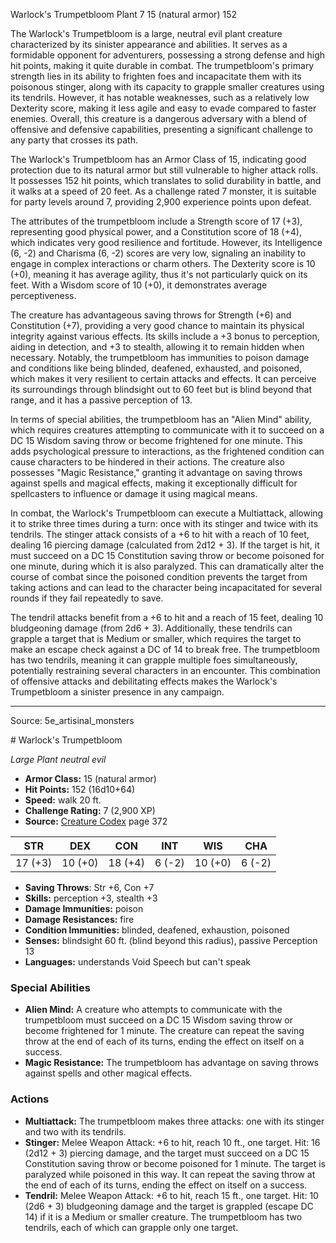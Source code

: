 <MonsterName/>Warlock's Trumpetbloom</MonsterName>
<CreatureType/>Plant</CreatureType>
<CR/>7</CR>
<AC/>15 (natural armor)</AC>
<HP/>152</HP>
<summary>The Warlock's Trumpetbloom is a large, neutral evil plant creature characterized by its sinister appearance and abilities. It serves as a formidable opponent for adventurers, possessing a strong defense and high hit points, making it quite durable in combat. The trumpetbloom's primary strength lies in its ability to frighten foes and incapacitate them with its poisonous stinger, along with its capacity to grapple smaller creatures using its tendrils. However, it has notable weaknesses, such as a relatively low Dexterity score, making it less agile and easy to evade compared to faster enemies. Overall, this creature is a dangerous adversary with a blend of offensive and defensive capabilities, presenting a significant challenge to any party that crosses its path.</summary>

<detail>

The Warlock's Trumpetbloom has an Armor Class of 15, indicating good protection due to its natural armor but still vulnerable to higher attack rolls. It possesses 152 hit points, which translates to solid durability in battle, and it walks at a speed of 20 feet. As a challenge rated 7 monster, it is suitable for party levels around 7, providing 2,900 experience points upon defeat.

The attributes of the trumpetbloom include a Strength score of 17 (+3), representing good physical power, and a Constitution score of 18 (+4), which indicates very good resilience and fortitude. However, its Intelligence (6, -2) and Charisma (6, -2) scores are very low, signaling an inability to engage in complex interactions or charm others. The Dexterity score is 10 (+0), meaning it has average agility, thus it's not particularly quick on its feet. With a Wisdom score of 10 (+0), it demonstrates average perceptiveness. 

The creature has advantageous saving throws for Strength (+6) and Constitution (+7), providing a very good chance to maintain its physical integrity against various effects. Its skills include a +3 bonus to perception, aiding in detection, and +3 to stealth, allowing it to remain hidden when necessary. Notably, the trumpetbloom has immunities to poison damage and conditions like being blinded, deafened, exhausted, and poisoned, which makes it very resilient to certain attacks and effects. It can perceive its surroundings through blindsight out to 60 feet but is blind beyond that range, and it has a passive perception of 13.

In terms of special abilities, the trumpetbloom has an "Alien Mind" ability, which requires creatures attempting to communicate with it to succeed on a DC 15 Wisdom saving throw or become frightened for one minute. This adds psychological pressure to interactions, as the frightened condition can cause characters to be hindered in their actions. The creature also possesses "Magic Resistance," granting it advantage on saving throws against spells and magical effects, making it exceptionally difficult for spellcasters to influence or damage it using magical means.

In combat, the Warlock's Trumpetbloom can execute a Multiattack, allowing it to strike three times during a turn: once with its stinger and twice with its tendrils. The stinger attack consists of a +6 to hit with a reach of 10 feet, dealing 16 piercing damage (calculated from 2d12 + 3). If the target is hit, it must succeed on a DC 15 Constitution saving throw or become poisoned for one minute, during which it is also paralyzed. This can dramatically alter the course of combat since the poisoned condition prevents the target from taking actions and can lead to the character being incapacitated for several rounds if they fail repeatedly to save.

The tendril attacks benefit from a +6 to hit and a reach of 15 feet, dealing 10 bludgeoning damage (from 2d6 + 3). Additionally, these tendrils can grapple a target that is Medium or smaller, which requires the target to make an escape check against a DC of 14 to break free. The trumpetbloom has two tendrils, meaning it can grapple multiple foes simultaneously, potentially restraining several characters in an encounter. This combination of offensive attacks and debilitating effects makes the Warlock's Trumpetbloom a sinister presence in any campaign.</detail>



---

Source: 5e_artisinal_monsters

<statblock>
# Warlock's Trumpetbloom

*Large* *Plant* *neutral evil*

- **Armor Class:** 15 (natural armor)
- **Hit Points:** 152 (16d10+64)
- **Speed:** walk 20 ft.
- **Challenge Rating:** 7 (2,900 XP)
- **Source:** [Creature Codex](https://koboldpress.com/kpstore/product/creature-codex-for-5th-edition-dnd) page 372

| STR | DEX | CON | INT | WIS | CHA |
| --- | --- | --- | --- | --- | --- |
| 17 (+3) | 10 (+0) | 18 (+4) | 6 (-2) | 10 (+0) | 6 (-2) |

- **Saving Throws**: Str +6, Con +7
- **Skills:** perception +3, stealth +3
- **Damage Immunities:** poison
- **Damage Resistances:** fire
- **Condition Immunities:** blinded, deafened, exhaustion, poisoned
- **Senses:** blindsight 60 ft. (blind beyond this radius), passive Perception 13
- **Languages:** understands Void Speech but can't speak

### Special Abilities

- **Alien Mind:** A creature who attempts to communicate with the trumpetbloom must succeed on a DC 15 Wisdom saving throw or become frightened for 1 minute. The creature can repeat the saving throw at the end of each of its turns, ending the effect on itself on a success.
- **Magic Resistance:** The trumpetbloom has advantage on saving throws against spells and other magical effects.

### Actions

- **Multiattack:** The trumpetbloom makes three attacks: one with its stinger and two with its tendrils.
- **Stinger:** Melee Weapon Attack: +6 to hit, reach 10 ft., one target. Hit: 16 (2d12 + 3) piercing damage, and the target must succeed on a DC 15 Constitution saving throw or become poisoned for 1 minute. The target is paralyzed while poisoned in this way. It can repeat the saving throw at the end of each of its turns, ending the effect on itself on a success.
- **Tendril:** Melee Weapon Attack: +6 to hit, reach 15 ft., one target. Hit: 10 (2d6 + 3) bludgeoning damage and the target is grappled (escape DC 14) if it is a Medium or smaller creature. The trumpetbloom has two tendrils, each of which can grapple only one target.


</statblock>


